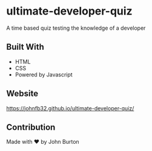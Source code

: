 # ultimate-developer-quiz
A time based quiz testing the knowledge of a developer

## Built With
* HTML
* CSS
* Powered by Javascript
## Website
https://johnfb32.github.io/ultimate-developer-quiz/
## Contribution
Made with ❤️ by John Burton
